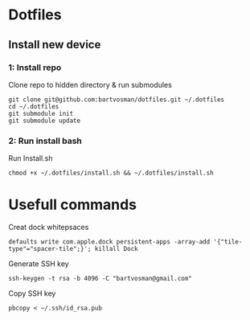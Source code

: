 # Dotfiles 

## Install new device

### 1: Install repo
Clone repo to hidden directory & run submodules

```
git clone git@github.com:bartvosman/dotfiles.git ~/.dotfiles
cd ~/.dotfiles
git submodule init
git submodule update
```

### 2: Run install bash
Run Install.sh

```
chmod +x ~/.dotfiles/install.sh && ~/.dotfiles/install.sh
```


# Usefull commands
Creat dock whitepsaces

```
defaults write com.apple.dock persistent-apps -array-add '{"tile-type"="spacer-tile";}'; killall Dock
```

Generate SSH key

```
ssh-keygen -t rsa -b 4096 -C "bartvosman@gmail.com"
```


Copy SSH key


```
pbcopy < ~/.ssh/id_rsa.pub
```